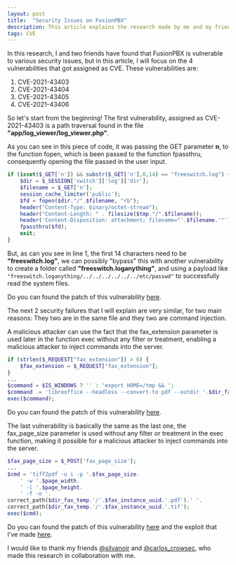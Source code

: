 ```yaml
---
layout: post
title:  "Security Issues on FusionPBX"
description: This article explains the research made by me and my friends at FusionPBX.
tags: CVE
---
```

In this research, I and two friends have found that FusionPBX is vulnerable to various security issues, but in this article, I will focus on the 4 vulnerabilities that got assigned as CVE. These vulnerabilities are:

1. CVE-2021-43403
2. CVE-2021-43404
3. CVE-2021-43405
4. CVE-2021-43406

So let's start from the beginning! The first vulnerability, assigned as CVE-2021-43403 is a path traversal found in the file **"app/log_viewer/log_viewer.php"**.

As you can see in this piece of code, it was passing the GET parameter **n**, to the function fopen, which is been passed to the function fpassthru, consequently opening the file passed in the user input.

```php
if (isset($_GET['n']) && substr($_GET['n'],0,14) == "freeswitch.log") {
	$dir = $_SESSION['switch']['log']['dir'];
	$filename = $_GET['n'];
	session_cache_limiter('public');
	$fd = fopen($dir."/".$filename, "rb");
	header("Content-Type: binary/octet-stream");
	header("Content-Length: " . filesize($tmp."/".$filename));
	header('Content-Disposition: attachment; filename="'.$filename.'"');
	fpassthru($fd);
	exit;
}
```
But, as can you see in line 1, the first 14 characters need to be **"freeswitch.log"**, we can possibly "bypass" this with another vulnerability to create a folder called **"freeswitch.loganything"**, and using a payload like `"freeswitch.loganything/../../../../../../etc/passwd"` to successfully read the system files.

Do you can found the patch of this vulnerability [here][patch-0].

The next 2 security failures that I will explain are very similar, for two main reasons: They two are in the same file and they two are command injection.

A malicious attacker can use the fact that the fax_extension parameter is used later in the function exec without any filter or treatment, enabling a malicious attacker to inject commands into the server.
```php
if (strlen($_REQUEST["fax_extension"]) > 0) {
	$fax_extension = $_REQUEST["fax_extension"];
}
...
$command = $IS_WINDOWS ? '' : 'export HOME=/tmp && ';
$command .= 'libreoffice --headless --convert-to pdf --outdir '.$dir_fax_temp.' '.$dir_fax_temp.'/'.$fax_name.'.'.$fax_file_extension;
exec($command);
```
Do you can found the patch of this vulnerability [here][patch-1].

The last vulnerability is basically the same as the last one, the fax_page_size parameter is used without any filter or treatment in the exec function, making it possible for a malicious attacker to inject commands into the server.
```php
$fax_page_size = $_POST['fax_page_size'];
...
$cmd = 'tiff2pdf -u i -p '.$fax_page_size.
	' -w '.$page_width.
	' -l '.$page_height.
	' -f -o '.
correct_path($dir_fax_temp.'/'.$fax_instance_uuid.'.pdf').' '.
correct_path($dir_fax_temp.'/'.$fax_instance_uuid.'.tif');
exec($cmd);
```
Do you can found the patch of this vulnerability [here][patch-2] and the exploit that I've made [here][exploit].

I would like to thank my friends [@silvanojr][silvano] and [@carlos_crowsec][kadu], who made this research in collaboration with me.

[patch-0]: https://github.com/fusionpbx/fusionpbx/commit/57b7bf0d6b67bda07d550b07d984a44755510d9c
[patch-1]: https://github.com/fusionpbx/fusionpbx/commit/2d2869c1a1e874c46a8c3c5475614ce769bbbd59
[patch-2]: https://github.com/fusionpbx/fusionpbx/commit/0377b2152c0e59c8f35297f9a9b6ee335a62d963
[exploit]: https://www.exploit-db.com/exploits/50505
[silvano]: https://twitter.com/silvanojr
[kadu]: https://twitter.com/carlos_crowsec